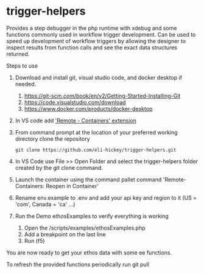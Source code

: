 # trigger-helpers
Provides a step debugger in the php runtime with xdebug and some functions commonly used in workflow trigger development.
Can be used to speed up development of workflow triggers by allowing the designer
to inspect results from function calls and see the exact data structures returned.

Steps to use

1. Download and install git, visual studio code, and docker desktop if needed.
   1. https://git-scm.com/book/en/v2/Getting-Started-Installing-Git
   2. https://code.visualstudio.com/download
   3. https://www.docker.com/products/docker-desktop

2. In VS code add ['Remote - Containers' extension](https://marketplace.visualstudio.com/items?itemName=ms-vscode-remote.remote-containers)

3. From command prompt at the location of your preferred working directory clone the repository

   ```
   git clone https://github.com/eli-hickey/trigger-helpers.git
   ```

4. In VS Code use File >> Open Folder and select the trigger-helpers folder created by the git clone command.

5. Launch the container using the command pallet command 'Remote-Containers: Reopen in Container'

6. Rename env.example to .env and add your api key and region to it (US  = 'com', Canada = 'ca' ...)
7. Run the Demo ethosExamples to verify everything is working
   1. Open the /scripts/examples/ethosExamples.php
   2. Add a breakpoint on the last line
   3. Run (f5)



You are now ready to get your ethos data with some ee functions.

To refresh the provided functions periodically run git pull